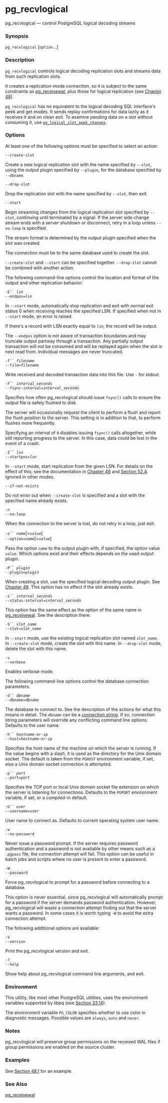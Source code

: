 # pg\_recvlogical

pg\_recvlogical — control PostgreSQL logical decoding streams

### Synopsis

`pg_recvlogical` \[_`option`_...]

### Description

`pg_recvlogical` controls logical decoding replication slots and streams data from such replication slots.

It creates a replication-mode connection, so it is subject to the same constraints as [pg\_receivewal](https://www.postgresql.org/docs/13/app-pgreceivewal.html), plus those for logical replication (see [Chapter 48](https://www.postgresql.org/docs/13/logicaldecoding.html)).

`pg_recvlogical` has no equivalent to the logical decoding SQL interface's peek and get modes. It sends replay confirmations for data lazily as it receives it and on clean exit. To examine pending data on a slot without consuming it, use [`pg_logical_slot_peek_changes`](https://www.postgresql.org/docs/13/functions-admin.html#FUNCTIONS-REPLICATION).

### Options

At least one of the following options must be specified to select an action:

`--create-slot`

Create a new logical replication slot with the name specified by `--slot`, using the output plugin specified by `--plugin`, for the database specified by `--dbname`.

`--drop-slot`

Drop the replication slot with the name specified by `--slot`, then exit.

`--start`

Begin streaming changes from the logical replication slot specified by `--slot`, continuing until terminated by a signal. If the server side change stream ends with a server shutdown or disconnect, retry in a loop unless `--no-loop` is specified.

The stream format is determined by the output plugin specified when the slot was created.

The connection must be to the same database used to create the slot.

`--create-slot` and `--start` can be specified together. `--drop-slot` cannot be combined with another action.

The following command-line options control the location and format of the output and other replication behavior:

`-E`` `_`lsn`_\
`--endpos=`_`lsn`_

In `--start` mode, automatically stop replication and exit with normal exit status 0 when receiving reaches the specified LSN. If specified when not in `--start` mode, an error is raised.

If there's a record with LSN exactly equal to _`lsn`_, the record will be output.

The `--endpos` option is not aware of transaction boundaries and may truncate output partway through a transaction. Any partially output transaction will not be consumed and will be replayed again when the slot is next read from. Individual messages are never truncated.

`-f`` `_`filename`_\
`--file=`_`filename`_

Write received and decoded transaction data into this file. Use `-` for stdout.

`-F`` `_`interval_seconds`_\
`--fsync-interval=`_`interval_seconds`_

Specifies how often pg\_recvlogical should issue `fsync()` calls to ensure the output file is safely flushed to disk.

The server will occasionally request the client to perform a flush and report the flush position to the server. This setting is in addition to that, to perform flushes more frequently.

Specifying an interval of `0` disables issuing `fsync()` calls altogether, while still reporting progress to the server. In this case, data could be lost in the event of a crash.

`-I`` `_`lsn`_\
`--startpos=`_`lsn`_

In `--start` mode, start replication from the given LSN. For details on the effect of this, see the documentation in [Chapter 48](https://www.postgresql.org/docs/13/logicaldecoding.html) and [Section 52.4](https://www.postgresql.org/docs/13/protocol-replication.html). Ignored in other modes.

`--if-not-exists`

Do not error out when `--create-slot` is specified and a slot with the specified name already exists.

`-n`\
`--no-loop`

When the connection to the server is lost, do not retry in a loop, just exit.

`-o`` `_`name`_\[=_`value`_]\
`--option=`_`name`_\[=_`value`_]

Pass the option _`name`_ to the output plugin with, if specified, the option value _`value`_. Which options exist and their effects depends on the used output plugin.

`-P`` `_`plugin`_\
`--plugin=`_`plugin`_

When creating a slot, use the specified logical decoding output plugin. See [Chapter 48](https://www.postgresql.org/docs/13/logicaldecoding.html). This option has no effect if the slot already exists.

`-s`` `_`interval_seconds`_\
`--status-interval=`_`interval_seconds`_

This option has the same effect as the option of the same name in [pg\_receivewal](https://www.postgresql.org/docs/13/app-pgreceivewal.html). See the description there.

`-S`` `_`slot_name`_\
`--slot=`_`slot_name`_

In `--start` mode, use the existing logical replication slot named _`slot_name`_. In `--create-slot` mode, create the slot with this name. In `--drop-slot` mode, delete the slot with this name.

`-v`\
`--verbose`

Enables verbose mode.

The following command-line options control the database connection parameters.

`-d`` `_`dbname`_\
`--dbname=`_`dbname`_

The database to connect to. See the description of the actions for what this means in detail. The _`dbname`_ can be a [connection string](https://www.postgresql.org/docs/13/libpq-connect.html#LIBPQ-CONNSTRING). If so, connection string parameters will override any conflicting command line options. Defaults to the user name.

`-h`` `_`hostname-or-ip`_\
`--host=`_`hostname-or-ip`_

Specifies the host name of the machine on which the server is running. If the value begins with a slash, it is used as the directory for the Unix domain socket. The default is taken from the `PGHOST` environment variable, if set, else a Unix domain socket connection is attempted.

`-p`` `_`port`_\
`--port=`_`port`_

Specifies the TCP port or local Unix domain socket file extension on which the server is listening for connections. Defaults to the `PGPORT` environment variable, if set, or a compiled-in default.

`-U`` `_`user`_\
`--username=`_`user`_

User name to connect as. Defaults to current operating system user name.

`-w`\
`--no-password`

Never issue a password prompt. If the server requires password authentication and a password is not available by other means such as a `.pgpass` file, the connection attempt will fail. This option can be useful in batch jobs and scripts where no user is present to enter a password.

`-W`\
`--password`

Force pg\_recvlogical to prompt for a password before connecting to a database.

This option is never essential, since pg\_recvlogical will automatically prompt for a password if the server demands password authentication. However, pg\_recvlogical will waste a connection attempt finding out that the server wants a password. In some cases it is worth typing `-W` to avoid the extra connection attempt.

The following additional options are available:

`-V`\
`--version`

Print the pg\_recvlogical version and exit.

`-?`\
`--help`

Show help about pg\_recvlogical command line arguments, and exit.

### Environment

This utility, like most other PostgreSQL utilities, uses the environment variables supported by libpq (see [Section 33.14](https://www.postgresql.org/docs/13/libpq-envars.html)).

The environment variable `PG_COLOR` specifies whether to use color in diagnostic messages. Possible values are `always`, `auto` and `never`.

### Notes

pg\_recvlogical will preserve group permissions on the received WAL files if group permissions are enabled on the source cluster.

### Examples

See [Section 48.1](https://www.postgresql.org/docs/13/logicaldecoding-example.html) for an example.

### See Also

[pg\_receivewal](https://www.postgresql.org/docs/13/app-pgreceivewal.html)
